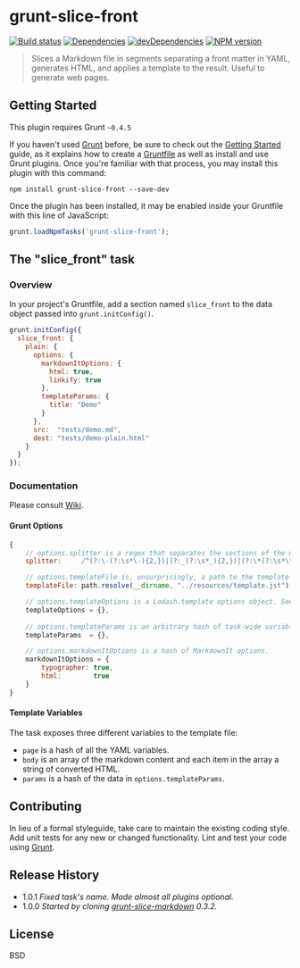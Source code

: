 # grunt-slice-front

[![Build status][travis-image]][travis-url]
[![Dependencies][deps-image]][deps-url]
[![devDependencies][dev-deps-image]][dev-deps-url]
[![NPM version][npm-image]][npm-url]

> Slices a Markdown file in segments separating a front matter in YAML, generates HTML, and applies a template to the result. Useful to generate web pages.

## Getting Started

This plugin requires Grunt `~0.4.5`

If you haven't used [Grunt](http://gruntjs.com/) before, be sure to check out the [Getting Started](http://gruntjs.com/getting-started) guide, as it explains how to create a [Gruntfile](http://gruntjs.com/sample-gruntfile) as well as install and use Grunt plugins. Once you're familiar with that process, you may install this plugin with this command:

```shell
npm install grunt-slice-front --save-dev
```

Once the plugin has been installed, it may be enabled inside your Gruntfile with this line of JavaScript:

```js
grunt.loadNpmTasks('grunt-slice-front');
```

## The "slice_front" task

### Overview

In your project's Gruntfile, add a section named `slice_front` to the data object passed into `grunt.initConfig()`.

```js
grunt.initConfig({
  slice_front: {
    plain: {
      options: {
        markdownItOptions: {
          html: true,
          linkify: true
        },
        templateParams: {
          title: "Demo"
        }
      },
      src:  "tests/demo.md",
      dest: "tests/demo-plain.html"
    }
  }
});
```

### Documentation

Please consult [Wiki](https://github.com/uhop/grunt-slice-front/wiki).

#### Grunt Options

```js
{
	// options.splitter is a regex that separates the sections of the markdown document.
	splitter:     /^(?:\-(?:\s*\-){2,})|(?:_(?:\s*_){2,})|(?:\*(?:\s*\*){2,})\s*$/gm,

	// options.templateFile is, unsurprisingly, a path to the template file.
	templateFile: path.resolve(__dirname, "../resources/template.jst"),

	// options.templateOptions is a Lodash.template options object. See https://lodash.com/docs#template.
	templateOptions = {},
	
	// options.templateParams is an arbitrary hash of task-wide variables, made available to the template as params.
	templateParams  = {},

	// options.markdownItOptions is a hash of MarkdownIt options.
	markdownItOptions = {
		typographer: true,
		html:        true
	}
}
```

#### Template Variables

The task exposes three different variables to the template file:

- `page` is a hash of all the YAML variables.
- `body` is an array of the markdown content and each item in the array a string of converted HTML.
- `params` is a hash of the data in `options.templateParams`.

## Contributing
In lieu of a formal styleguide, take care to maintain the existing coding style. Add unit tests for any new or changed functionality. Lint and test your code using [Grunt](http://gruntjs.com/).

## Release History

- 1.0.1 *Fixed task's name. Made almost all plugins optional.*
- 1.0.0 *Started by cloning [grunt-slice-markdown](https://github.com/uhop/grunt-slice-markdown) 0.3.2.*

## License

BSD

[npm-image]:      https://img.shields.io/npm/v/grunt-slice-front.svg
[npm-url]:        https://npmjs.org/package/grunt-slice-front
[deps-image]:     https://img.shields.io/david/uhop/grunt-slice-front.svg
[deps-url]:       https://david-dm.org/uhop/grunt-slice-front
[dev-deps-image]: https://img.shields.io/david/dev/uhop/grunt-slice-front.svg
[dev-deps-url]:   https://david-dm.org/uhop/grunt-slice-front#info=devDependencies
[travis-image]:   https://img.shields.io/travis/uhop/grunt-slice-front.svg
[travis-url]:     https://travis-ci.org/uhop/grunt-slice-front
